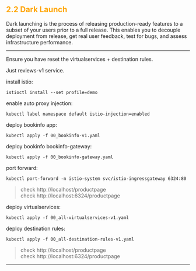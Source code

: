 ## <font color="orange"> 2.2 Dark Launch </font>
Dark launching is the process of releasing production-ready features to a subset of your users prior to a full release. This enables you to decouple deployment from release, get real user feedback, test for bugs, and assess infrastructure performance.

---
Ensure you have reset the virtualservices + destination rules.

Just reviews-v1 service.

install istio:
```
istioctl install --set profile=demo
```
enable auto proxy injection:
```
kubectl label namespace default istio-injection=enabled
```
deploy bookinfo app:
```
kubectl apply -f 00_bookinfo-v1.yaml
```
deploy bookinfo bookinfo-gateway:
```
kubectl apply -f 00_bookinfo-gateway.yaml
```
port forward:  
```
kubectl port-forward -n istio-system svc/istio-ingressgateway 6324:80 
```

 > check http://localhost/productpage  
 > check http://localhost:6324/productpage  

deploy virtualservices:
```
kubectl apply -f 00_all-virtualservices-v1.yaml
```
deploy destination rules:
```
kubectl apply -f 00_all-destination-rules-v1.yaml
```
> check http://localhost/productpage  
> check http://localhost:6324/productpage  
---